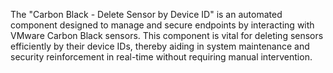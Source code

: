 The "Carbon Black - Delete Sensor by Device ID" is an automated component designed to manage and secure endpoints by interacting with VMware Carbon Black sensors. This component is vital for deleting sensors efficiently by their device IDs, thereby aiding in system maintenance and security reinforcement in real-time without requiring manual intervention.
